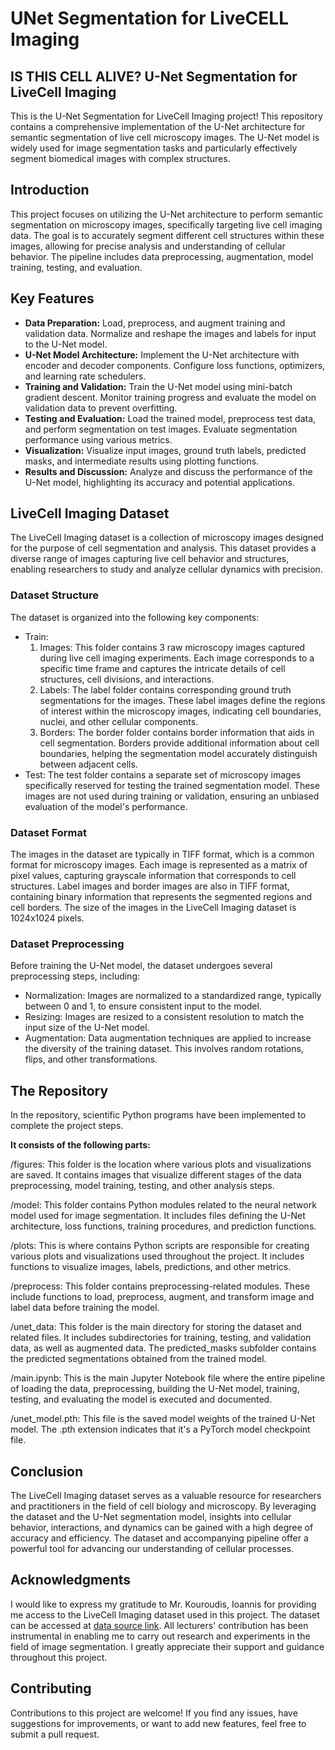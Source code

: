 # UNet Segmentation for LiveCELL Imaging
## IS THIS CELL ALIVE? U-Net Segmentation for LiveCell Imaging
This is the U-Net Segmentation for LiveCell Imaging project! This repository contains a comprehensive implementation of the U-Net architecture for semantic segmentation of live cell microscopy images. The U-Net model is widely used for image segmentation tasks and particularly effectively segment biomedical images with complex structures.

## Introduction
This project focuses on utilizing the U-Net architecture to perform semantic segmentation on microscopy images, specifically targeting live cell imaging data. The goal is to accurately segment different cell structures within these images, allowing for precise analysis and understanding of cellular behavior. The pipeline includes data preprocessing, augmentation, model training, testing, and evaluation.

## Key Features
- **Data Preparation:** Load, preprocess, and augment training and validation data. Normalize and reshape the images and labels for input to the U-Net model.
- **U-Net Model Architecture:** Implement the U-Net architecture with encoder and decoder components. Configure loss functions, optimizers, and learning rate schedulers.
- **Training and Validation:** Train the U-Net model using mini-batch gradient descent. Monitor training progress and evaluate the model on validation data to prevent overfitting.
- **Testing and Evaluation:** Load the trained model, preprocess test data, and perform segmentation on test images. Evaluate segmentation performance using various metrics.
- **Visualization:** Visualize input images, ground truth labels, predicted masks, and intermediate results using plotting functions.
- **Results and Discussion:** Analyze and discuss the performance of the U-Net model, highlighting its accuracy and potential applications.

## LiveCell Imaging Dataset
The LiveCell Imaging dataset is a collection of microscopy images designed for the purpose of cell segmentation and analysis. This dataset provides a diverse range of images capturing live cell behavior and structures, enabling researchers to study and analyze cellular dynamics with precision.

### Dataset Structure
The dataset is organized into the following key components:
* Train:
  1. Images: This folder contains 3 raw microscopy images captured during live cell imaging experiments. Each image corresponds to a specific time frame and captures the intricate details of cell structures, cell divisions, and interactions.
  2. Labels: The label folder contains corresponding ground truth segmentations for the images. These label images define the regions of interest within the microscopy images, indicating cell boundaries, nuclei, and other cellular components.
  3. Borders: The border folder contains border information that aids in cell segmentation. Borders provide additional information about cell boundaries, helping the segmentation model accurately distinguish between adjacent cells.
* Test:
The test folder contains a separate set of microscopy images specifically reserved for testing the trained segmentation model. These images are not used during training or validation, ensuring an unbiased evaluation of the model's performance.

### Dataset Format
The images in the dataset are typically in TIFF format, which is a common format for microscopy images. Each image is represented as a matrix of pixel values, capturing grayscale information that corresponds to cell structures. Label images and border images are also in TIFF format, containing binary information that represents the segmented regions and cell borders. The size of the images in the LiveCell Imaging dataset is 1024x1024 pixels. 

### Dataset Preprocessing
Before training the U-Net model, the dataset undergoes several preprocessing steps, including:
- Normalization: Images are normalized to a standardized range, typically between 0 and 1, to ensure consistent input to the model.
- Resizing: Images are resized to a consistent resolution to match the input size of the U-Net model.
- Augmentation: Data augmentation techniques are applied to increase the diversity of the training dataset. This involves random rotations, flips, and other transformations.

## The Repository
In the repository, scientific Python programs have been implemented to complete the project steps.

**It consists of the following parts:**

/figures: This folder is the location where various plots and visualizations are saved. It contains images that visualize different stages of the data preprocessing, model training, testing, and other analysis steps. 

/model: This folder contains Python modules related to the neural network model used for image segmentation. It includes files defining the U-Net architecture, loss functions, training procedures, and prediction functions.

/plots: This is where contains Python scripts are responsible for creating various plots and visualizations used throughout the project. It includes functions to visualize images, labels, predictions, and other metrics.

/preprocess: This folder contains preprocessing-related modules. These include functions to load, preprocess, augment, and transform image and label data before training the model.

/unet_data: This folder is the main directory for storing the dataset and related files. It includes subdirectories for training, testing, and validation data, as well as augmented data. The predicted_masks subfolder contains the predicted 
segmentations obtained from the trained model.

/main.ipynb: This is the main Jupyter Notebook file where the entire pipeline of loading the data, preprocessing, building the U-Net model, training, testing, and evaluating the model is executed and documented.

/unet_model.pth: This file is the saved model weights of the trained U-Net model. The .pth extension indicates that it's a PyTorch model checkpoint file.

## Conclusion
The LiveCell Imaging dataset serves as a valuable resource for researchers and practitioners in the field of cell biology and microscopy. By leveraging the dataset and the U-Net segmentation model, insights into cellular behavior, interactions, and dynamics can be gained with a high degree of accuracy and efficiency. The dataset and accompanying pipeline offer a powerful tool for advancing our understanding of cellular processes.

## Acknowledgments
I would like to express my gratitude to Mr. Kouroudis, Ioannis for providing me access to the LiveCell Imaging dataset used in this project. The dataset can be accessed at [data source link](https://mega.nz/folder/G9hT3SRY#He6hD4SiU3g1bMFxgsbTDw). All lecturers' contribution has been instrumental in enabling me to carry out research and experiments in the field of image segmentation. I greatly appreciate their support and guidance throughout this project.

## Contributing
Contributions to this project are welcome! If you find any issues, have suggestions for improvements, or want to add new features, feel free to submit a pull request.


